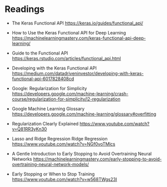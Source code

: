 # Readings
- The Keras Functional API https://keras.io/guides/functional_api/

- How to Use the Keras Functional API for Deep Learning https://machinelearningmastery.com/keras-functional-api-deep-learning/

- Guide to the Functional API https://keras.rstudio.com/articles/functional_api.html

- Developing with the Keras Functional API https://medium.com/datadriveninvestor/developing-with-keras-functional-api-6017828408cd

- Google: Regularization for Simplicity https://developers.google.com/machine-learning/crash-course/regularization-for-simplicity/l2-regularization

- Google Machine Learning Glossary https://developers.google.com/machine-learning/glossary#overfitting

- Regularization Clearly Explained https://www.youtube.com/watch?v=Q81RR3yKn30

- Lasso and Ridge Regression Ridge Regression https://www.youtube.com/watch?v=NGf0voTMlcs

- A Gentle Introduction to Early Stopping to Avoid Overtraining Neural Networks https://machinelearningmastery.com/early-stopping-to-avoid-overtraining-neural-network-models/

- Early Stopping or When to Stop Training https://www.youtube.com/watch?v=w568TWgs23I
